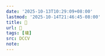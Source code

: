 ```yaml
---
date: '2025-10-13T10:29:09+08:00'
lastmod: '2025-10-14T21:46:45-08:00'
title: 􂫾
url: 􂫾
tags: [墉]
src: DCCV
note:
---
```

